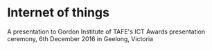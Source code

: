 Internet of things
==================

A presentation to Gordon Institute of TAFE's ICT Awards presentation ceremony, 6th December 2016 in Geelong, Victoria
